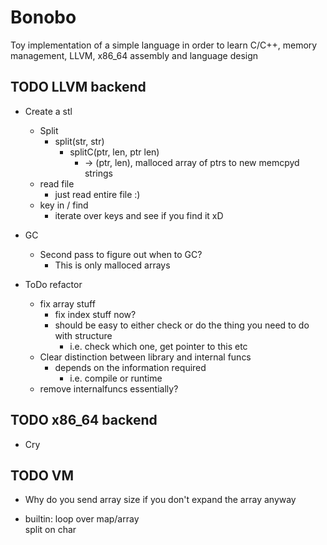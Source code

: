 # Bonobo

Toy implementation of a simple language in order to learn C/C++, memory management, LLVM, x86_64 assembly and language design

## TODO LLVM backend

* Create a stl
    * Split
        * split(str, str)
            * splitC(ptr, len, ptr len)
                * -> (ptr, len), malloced array of ptrs to new memcpyd strings
    * read file
        * just read entire file :)
    * key in / find 
        * iterate over keys and see if you find it xD

* GC
    * Second pass to figure out when to GC?
        * This is only malloced arrays

* ToDo refactor
    * fix array stuff
        * fix index stuff now?
        * should be easy to either check or do the thing you need to do with structure
            * i.e. check which one, get pointer to this etc
    * Clear distinction between library and internal funcs
        * depends on the information required
            * i.e. compile or runtime
    * remove internalfuncs essentially?



## TODO x86_64 backend

* Cry


## TODO VM 

* Why do you send array size if you don't expand the array anyway

* builtin:
    loop over map/array    
    split on char

